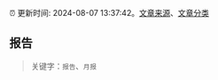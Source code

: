 :alarm_clock: 更新时间: 2024-08-07 13:37:42。[文章来源](/README.md)、[文章分类](/TAGS.md)

## 报告


> 关键字：`报告`、`月报`



